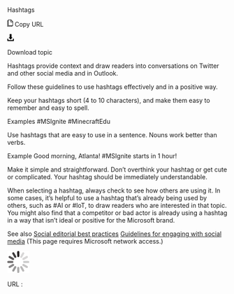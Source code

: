 ﻿# 

Hashtags

![Copy URL](media/social-mediahashtags/Copy.png)
Copy URL

![Download](media/social-mediahashtags/Download.png)

Download topic

Hashtags provide context and draw readers into conversations on Twitter and other social media and in Outlook. 

Follow these guidelines to use hashtags effectively and in a positive way.

Keep your hashtags short (4 to 10 characters), and make them easy to remember and easy to spell. 

Examples
\#MSIgnite
\#MinecraftEdu

Use hashtags that are easy to use in a sentence. Nouns work better than verbs.

Example Good morning, Atlanta\! \#MSIgnite starts in 1 hour\!

Make it simple and straightforward. Don’t overthink your hashtag or get cute or complicated. Your hashtag should be immediately understandable.

When selecting a hashtag, always check to see how others are using it.
In some cases, it’s helpful to use a hashtag that’s already being used
by others, such as \#AI or \#IoT, to draw readers who are interested in
that topic. You might also find that a competitor or bad actor is
already using a hashtag in a way that isn’t ideal or positive for the
Microsoft brand. 

See also
[Social editorial best practices](https://onedrive.live.com/view.aspx?resid=11783A51554745FD!2689&ithint=file%2cdocx&app=Word&authkey=!AHiRYupzboQTjJg "Editorial guidelines from the Social Media team")
[Guidelines for engaging with social media](https://microsoft.sharepoint.com/sites/LCAWeb/Home/Marketing/Social-Media/Social-Media-Guidelines "CELA guidelines for social media") (This page requires Microsoft network access.)

![In progress](media/social-mediahashtags/activity-large.gif)

URL :
